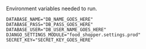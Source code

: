 Environment variables needed to run.

```.env
DATABASE_NAME="DB_NAME_GOES_HERE"
DATABASE_PASS="DB_PASS_GOES_HERE"
DATABASE_USER="DB_USER_NAME_GOES_HERE"
DJANGO_SETTINGS_MODULE="food_shopper.settings.prod"
SECRET_KEY="SECRET_KEY_GOES_HERE"
```
